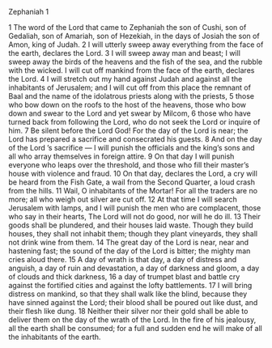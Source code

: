 Zephaniah 1

1	The word of the Lord that came to Zephaniah the son of Cushi, son of Gedaliah, son of Amariah, son of Hezekiah, in the days of Josiah the son of Amon, king of Judah.
2	I will utterly sweep away everything from the face of the earth, declares the Lord.
3	I will sweep away man and beast; I will sweep away the birds of the heavens and the fish of the sea, and the rubble with the wicked. I will cut off mankind from the face of the earth, declares the Lord.
4	I will stretch out my hand against Judah and against all the inhabitants of Jerusalem; and I will cut off from this place the remnant of Baal and the name of the idolatrous priests along with the priests,
5	those who bow down on the roofs to the host of the heavens, those who bow down and swear to the Lord and yet swear by Milcom,
6	those who have turned back from following the Lord, who do not seek the Lord or inquire of him.
7	Be silent before the Lord God! For the day of the Lord is near; the Lord has prepared a sacrifice and consecrated his guests.
8	And on the day of the Lord ’s sacrifice — I will punish the officials and the king’s sons and all who array themselves in foreign attire.
9	On that day I will punish everyone who leaps over the threshold, and those who fill their master’s house with violence and fraud.
10	On that day, declares the Lord, a cry will be heard from the Fish Gate, a wail from the Second Quarter, a loud crash from the hills.
11	Wail, O inhabitants of the Mortar! For all the traders are no more; all who weigh out silver are cut off.
12	At that time I will search Jerusalem with lamps, and I will punish the men who are complacent, those who say in their hearts, The Lord will not do good, nor will he do ill.
13	Their goods shall be plundered, and their houses laid waste. Though they build houses, they shall not inhabit them; though they plant vineyards, they shall not drink wine from them.
14	The great day of the Lord is near, near and hastening fast; the sound of the day of the Lord is bitter; the mighty man cries aloud there.
15	A day of wrath is that day, a day of distress and anguish, a day of ruin and devastation, a day of darkness and gloom, a day of clouds and thick darkness,
16	a day of trumpet blast and battle cry against the fortified cities and against the lofty battlements.
17	I will bring distress on mankind, so that they shall walk like the blind, because they have sinned against the Lord; their blood shall be poured out like dust, and their flesh like dung.
18	Neither their silver nor their gold shall be able to deliver them on the day of the wrath of the Lord. In the fire of his jealousy, all the earth shall be consumed; for a full and sudden end he will make of all the inhabitants of the earth.


